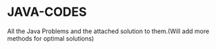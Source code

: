 # JAVA-CODES
All the Java Problems and the attached solution to them.(Will add more methods for optimal solutions)
